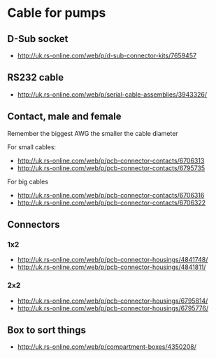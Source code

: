 # Cable for pumps

## D-Sub socket
- http://uk.rs-online.com/web/p/d-sub-connector-kits/7659457

## RS232 cable
- http://uk.rs-online.com/web/p/serial-cable-assemblies/3943326/


## Contact, male and female

Remember the biggest AWG the smaller the cable diameter

For small cables:
- http://uk.rs-online.com/web/p/pcb-connector-contacts/6706313
- http://uk.rs-online.com/web/p/pcb-connector-contacts/6795735

For big cables
- http://uk.rs-online.com/web/p/pcb-connector-contacts/6706316
- http://uk.rs-online.com/web/p/pcb-connector-contacts/6706322

## Connectors

### 1x2
- http://uk.rs-online.com/web/p/pcb-connector-housings/4841748/
- http://uk.rs-online.com/web/p/pcb-connector-housings/4841811/

### 2x2
- http://uk.rs-online.com/web/p/pcb-connector-housings/6795814/
- http://uk.rs-online.com/web/p/pcb-connector-housings/6795776/

## Box to sort things

- http://uk.rs-online.com/web/p/compartment-boxes/4350208/
